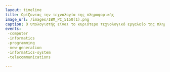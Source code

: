 ```yaml
---
layout: timeline
title: Ορίζοντας την τεχνολογία της πληροφορικής
image_url: /images/IBM_PC_5150(1).png
caption: Ο υπολογιστής είναι το κυριότερο τεχνολογικό εργαλείο της πληροφορικής. Ως επιστήμη, μελετά τη λειτουργία του, τους περιορισμούς του, την κατασκευή του, τον προγραμματισμό του και τις μεθόδους βέλτιστης αξιοποίησής του.
events: 
 -computer
 -informatics
 -programming
 -new-generation
 -informatics-system
 -telecommunications
  
---
```

